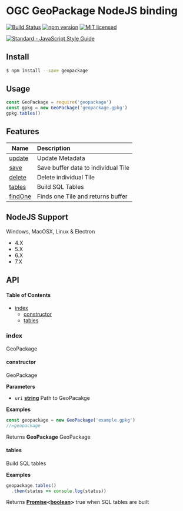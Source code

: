 # OGC GeoPackage NodeJS binding

[![Build Status](https://travis-ci.org/DenisCarriere/geopackage.svg?branch=master)](https://travis-ci.org/DenisCarriere/geopackage)
[![npm version](https://badge.fury.io/js/geopackage.svg)](https://badge.fury.io/js/geopackage)
[![MIT licensed](https://img.shields.io/badge/license-MIT-blue.svg)](https://raw.githubusercontent.com/DenisCarriere/geopackage/master/LICENSE)

<!-- Line Break -->

[![Standard - JavaScript Style Guide](https://cdn.rawgit.com/feross/standard/master/badge.svg)](https://github.com/feross/standard)

## Install

```bash
$ npm install --save geopackage
```

## Usage

```javascript
const GeoPackage = require('geopackage')
const gpkg = new GeoPackage('geopackage.gpkg')
gpkg.tables()
```

## Features

| Name              | Description      |
| ----------------- | :--------------- |
| [update](#update)         | Update Metadata                                  |
| [save](#save)             | Save buffer data to individual Tile              |
| [delete](#delete)         | Delete individual Tile                           |
| [tables](#tables)         | Build SQL Tables                                 |
| [findOne](#findone)       | Finds one Tile and returns buffer                |

## NodeJS Support

Windows, MacOSX, Linux & Electron

-   4.X
-   5.X
-   6.X
-   7.X

## API

<!-- Generated by documentation.js. Update this documentation by updating the source code. -->

#### Table of Contents

-   [index](#index)
    -   [constructor](#constructor)
    -   [tables](#tables)

### index

GeoPackage

#### constructor

GeoPackage

**Parameters**

-   `uri` **[string](https://developer.mozilla.org/en-US/docs/Web/JavaScript/Reference/Global_Objects/String)** Path to GeoPacakge

**Examples**

```javascript
const geopackage = new GeoPackage('example.gpkg')
//=geopackage
```

Returns **GeoPackage** GeoPackage

#### tables

Build SQL tables

**Examples**

```javascript
geopackage.tables()
  .then(status => console.log(status))
```

Returns **[Promise](https://developer.mozilla.org/en-US/docs/Web/JavaScript/Reference/Global_Objects/Promise)&lt;[boolean](https://developer.mozilla.org/en-US/docs/Web/JavaScript/Reference/Global_Objects/Boolean)>** true when SQL tables are built
